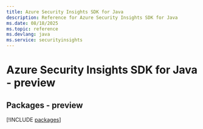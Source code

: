 ```yaml
---
title: Azure Security Insights SDK for Java
description: Reference for Azure Security Insights SDK for Java
ms.date: 08/18/2025
ms.topic: reference
ms.devlang: java
ms.service: securityinsights
---
```

# Azure Security Insights SDK for Java - preview
## Packages - preview
[!INCLUDE [packages](security-insights-index.md)]
